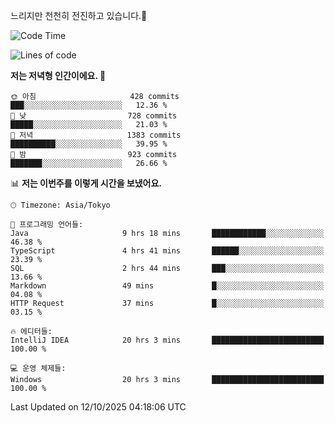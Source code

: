 느리지만 천천히 전진하고 있습니다.🐢

<!--START_SECTION:waka-->
![Code Time](http://img.shields.io/badge/Code%20Time-1%2C711%20hrs%2027%20mins-blue)

![Lines of code](https://img.shields.io/badge/%EC%A0%80%EB%8A%94%20%EC%97%AC%ED%83%9C%EA%B9%8C%EC%A7%80%20-947.3%20thousand%20%EC%A4%84%EC%9D%98%20%EC%BD%94%EB%93%9C%EB%A5%BC%20%EC%9E%91%EC%84%B1%ED%96%88%EC%96%B4%EC%9A%94.-blue)

**저는 저녁형 인간이에요. 🦉** 

```text
🌞 아침                     428 commits         ███░░░░░░░░░░░░░░░░░░░░░░   12.36 % 
🌆 낮　                     728 commits         █████░░░░░░░░░░░░░░░░░░░░   21.03 % 
🌃 저녁                     1383 commits        ██████████░░░░░░░░░░░░░░░   39.95 % 
🌙 밤　                     923 commits         ███████░░░░░░░░░░░░░░░░░░   26.66 % 
```


📊 **저는 이번주를 이렇게 시간을 보냈어요.** 

```text
🕑︎ Timezone: Asia/Tokyo

💬 프로그래밍 언어들: 
Java                     9 hrs 18 mins       ████████████░░░░░░░░░░░░░   46.38 % 
TypeScript               4 hrs 41 mins       ██████░░░░░░░░░░░░░░░░░░░   23.39 % 
SQL                      2 hrs 44 mins       ███░░░░░░░░░░░░░░░░░░░░░░   13.66 % 
Markdown                 49 mins             █░░░░░░░░░░░░░░░░░░░░░░░░   04.08 % 
HTTP Request             37 mins             █░░░░░░░░░░░░░░░░░░░░░░░░   03.15 % 

🔥 에디터들: 
IntelliJ IDEA            20 hrs 3 mins       █████████████████████████   100.00 % 

💻 운영 체제들: 
Windows                  20 hrs 3 mins       █████████████████████████   100.00 % 
```


 Last Updated on 12/10/2025 04:18:06 UTC
<!--END_SECTION:waka-->
